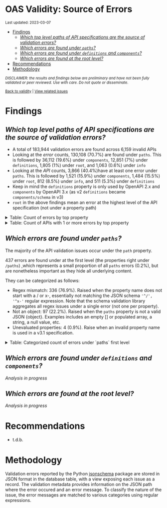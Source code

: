 OAS Validity: Source of Errors
================
<sup>Last updated: 2023-03-07</sup>

- <a href="#findings" id="toc-findings">Findings</a>
  - <a
    href="#which-top-level-paths-of-api-specifications-are-the-source-of-validation-errors"
    id="toc-which-top-level-paths-of-api-specifications-are-the-source-of-validation-errors"><em>Which
    top level paths of API specifications are the source of validation
    errors?</em></a>
  - <a href="#which-errors-are-found-under-paths"
    id="toc-which-errors-are-found-under-paths"><em>Which errors are found
    under <code>paths</code>?</em></a>
  - <a href="#which-errors-are-found-under-definitions-and-components"
    id="toc-which-errors-are-found-under-definitions-and-components"><em>Which
    errors are found under <code>definitions</code> and
    <code>components</code>?</em></a>
  - <a href="#which-errors-are-found-at-the-root-level"
    id="toc-which-errors-are-found-at-the-root-level"><em>Which errors are
    found at the root level?</em></a>
- <a href="#recommendations" id="toc-recommendations">Recommendations</a>
- <a href="#methodology" id="toc-methodology">Methodology</a>

<sup>*DISCLAIMER: the results and findings below are preliminary and
have not been fully validated or peer reviewed. Use with care. Do not
quote or disseminate.*</sup>

<sup>[Back to validity](oas_validity.md) \| [View related
issues](https://github.com/postman-open-technologies/knowledge-base/labels/oas%3Avalidity)</sup>

# Findings

## *Which top level paths of API specifications are the source of validation errors?*

- A total of 183,944 validation errors are found across 6,159 invalid
  APIs
- Looking at the *error* counts, 130,108 (70.7%) are found under
  `paths`. This is followed by 36,112 (19.6%) under `components`, 12,851
  (7%) under `definitions`, 1,805 (1%) under `root`, and 1,063 (0.6%)
  under `info`
- Looking at the *API* counts, 3,866 (40.4%)have at least one error
  under `paths`. This is followed by 1,521 (15.9%) under `components`,
  1,484 (15.5%) under `root`, 812 (8.5%) under `info`, and 511 (5.3%)
  under `definitions`
- Keep in mind the `definitions` property is only used by OpenAPI 2.x
  and `components` by OpenAPI 3.x (as v2 `definitions` became
  `components/schema` in v3)
- `root` in the above findings mean an error at the highest level of the
  API specification (not under a property path)

<details>
<summary>
Table: Count of errors by top property
</summary>

| path                |      n |       pct |
|:--------------------|-------:|----------:|
| paths               | 130108 | 0.7073240 |
| components          |  36112 | 0.1963206 |
| definitions         |  12851 | 0.0698637 |
| root                |   1805 | 0.0098128 |
| info                |   1063 | 0.0057789 |
| tags                |    523 | 0.0028433 |
| servers             |    412 | 0.0022398 |
| host                |    212 | 0.0011525 |
| securityDefinitions |    206 | 0.0011199 |
| basePath            |    201 | 0.0010927 |
| security            |    125 | 0.0006796 |
| responses           |     76 | 0.0004132 |
| schemes             |     74 | 0.0004023 |
| parameters          |     69 | 0.0003751 |
| produces            |     53 | 0.0002881 |
| externalDocs        |     27 | 0.0001468 |
| openapi             |     15 | 0.0000815 |
| consumes            |      8 | 0.0000435 |
| swagger             |      4 | 0.0000217 |

</details>
<details>
<summary>
Table: Count of APIs with 1 or more errors by top property
</summary>

| path                |    n |       pct |
|:--------------------|-----:|----------:|
| paths               | 3866 | 0.4036333 |
| components          | 1521 | 0.1588014 |
| root                | 1484 | 0.1549384 |
| info                |  812 | 0.0847776 |
| definitions         |  511 | 0.0533514 |
| servers             |  354 | 0.0369597 |
| host                |  212 | 0.0221341 |
| basePath            |  201 | 0.0209856 |
| securityDefinitions |  167 | 0.0174358 |
| security            |  123 | 0.0128419 |
| tags                |  104 | 0.0108582 |
| schemes             |   71 | 0.0074128 |
| produces            |   53 | 0.0055335 |
| parameters          |   32 | 0.0033410 |
| externalDocs        |   21 | 0.0021925 |
| responses           |   19 | 0.0019837 |
| openapi             |   15 | 0.0015661 |
| consumes            |    8 | 0.0008352 |
| swagger             |    4 | 0.0004176 |

</details>

## *Which errors are found under `paths`?*

The majority of the API validation issues occur under the `path`
property.

437 errors are found under at the first level (the properties right
under `/paths`) ,which represents a small proportion of all `paths`
errors (0.2%), but are nonetheless important as they hide all underlying
content.

They can be categorized as follows:

- Regex mismatch: 336 (76.9%). Raised when the property name does not
  start with a / or x-, essentially not matching the JSON schema
  `'^/', '^x-'` regular expression. Note that the schema validation
  library aggregates all regex issues under a single error (not one per
  property).
- Not an object: 97 (22.2%). Raised when the `paths` property is not a
  valid JSON {object}. Examples includes an empty \[\] or populated
  array, a string, a null value, etc.
- Unevaluated properties: 4 (0.9%). Raise when an invalid property name
  is used in a v3.1 specification.

<details>
<summary>
Table: Categorized count of errors under `paths` first level
</summary>

| category |   n |       pct |
|:---------|----:|----------:|
| REGEX    | 336 | 0.7688787 |
| NOTOBJ   |  97 | 0.2219680 |
| UNEVAL   |   4 | 0.0091533 |

</details>

## *Which errors are found under `definitions` and `components`?*

*Analysis in progress*

## *Which errors are found at the root level?*

*Analysis in progress*

# Recommendations

- t.d.b.

# Methodology

Validation errors reported by the Python
[jsonschema](https://github.com/python-jsonschema/jsonschema) package
are stored in JSON format in the database table, with a view exposing
each issue as a record. The validation metadata provides information on
the JSON path where the error occured and an error message. To classify
the nature of the issue, the error messages are matched to various
categories using regular expressions.
